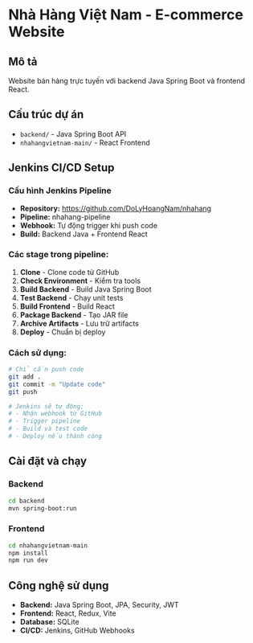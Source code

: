 # Nhà Hàng Việt Nam - E-commerce Website

## Mô tả
Website bán hàng trực tuyến với backend Java Spring Boot và frontend React.

## Cấu trúc dự án
- `backend/` - Java Spring Boot API
- `nhahangvietnam-main/` - React Frontend

## Jenkins CI/CD Setup

### Cấu hình Jenkins Pipeline
- **Repository:** https://github.com/DoLyHoangNam/nhahang
- **Pipeline:** nhahang-pipeline
- **Webhook:** Tự động trigger khi push code
- **Build:** Backend Java + Frontend React

### Các stage trong pipeline:
1. **Clone** - Clone code từ GitHub
2. **Check Environment** - Kiểm tra tools
3. **Build Backend** - Build Java Spring Boot
4. **Test Backend** - Chạy unit tests
5. **Build Frontend** - Build React
6. **Package Backend** - Tạo JAR file
7. **Archive Artifacts** - Lưu trữ artifacts
8. **Deploy** - Chuẩn bị deploy

### Cách sử dụng:
```bash
# Chỉ cần push code
git add .
git commit -m "Update code"
git push

# Jenkins sẽ tự động:
# - Nhận webhook từ GitHub
# - Trigger pipeline
# - Build và test code
# - Deploy nếu thành công
```

## Cài đặt và chạy

### Backend
```bash
cd backend
mvn spring-boot:run
```

### Frontend
```bash
cd nhahangvietnam-main
npm install
npm run dev
```

## Công nghệ sử dụng
- **Backend:** Java Spring Boot, JPA, Security, JWT
- **Frontend:** React, Redux, Vite
- **Database:** SQLite
- **CI/CD:** Jenkins, GitHub Webhooks 